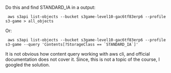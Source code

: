 Do this and find STANDARD_IA in a output:   

     aws s3api list-objects --bucket s3game-level10-gac6tf83erp6 --profile s3-game > all_objects

Or:   

     aws s3api list-objects --bucket s3game-level10-gac6tf83erp6 --profile s3-game --query 'Contents[?StorageClass == `STANDARD_IA`]'

It is not obvious how content query working with aws cli, and official documentation does not cover it. Since, this is not a topic of the course, I googled the solution. 